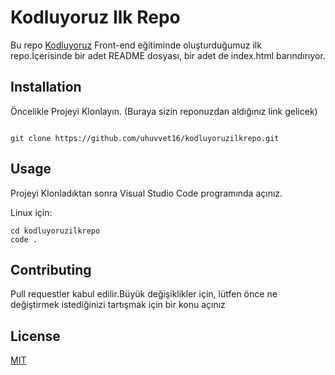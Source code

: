 # Kodluyoruz Ilk Repo


Bu repo [Kodluyoruz](https://kodluyoruz.org) Front-end eğitiminde oluşturduğumuz ilk repo.İçerisinde bir adet README dosyası, bir adet de index.html barındırıyor.

## Installation

Öncelikle Projeyi Klonlayın. (Buraya sizin reponuzdan aldığınız link gelicek)

```

git clone https://github.com/uhuvvet16/kodluyoruzilkrepo.git

```

## Usage 

Projeyi Klonladıktan sonra Visual Studio Code programında açınız.

Linux için:
```
cd kodluyoruzilkrepo
code .
```

## Contributing 

Pull requestler kabul edilir.Büyük değişiklikler için, lütfen önce ne değiştirmek istediğinizi tartışmak için bir konu açınız

## License 

[MIT](https://github.com/uhuvvet16/kodluyoruzilkrepo/blob/main/LICENSE)